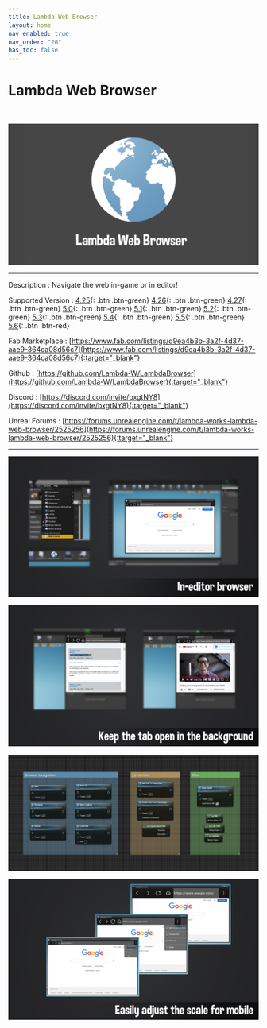 ```yaml
---
title: Lambda Web Browser
layout: home
nav_enabled: true
nav_order: "20"
has_toc: false
---
```

# Lambda Web Browser
<br>

![](assets/LambdaBrowser_Banner.png)

***

Description
:  Navigate the web in-game or in editor!

Supported Version
: <span class="fs-2">
[4.25](){: .btn .btn-green}
[4.26](){: .btn .btn-green}
[4.27](){: .btn .btn-green}
[5.0](){: .btn .btn-green}
[5.1](){: .btn .btn-green}
[5.2](){: .btn .btn-green}
[5.3](){: .btn .btn-green}
[5.4](){: .btn .btn-green}
[5.5](){: .btn .btn-green}
[5.6](){: .btn .btn-red}
</span>

Fab Marketplace
:  [https://www.fab.com/listings/d9ea4b3b-3a2f-4d37-aae9-364ca08d56c7](https://www.fab.com/listings/d9ea4b3b-3a2f-4d37-aae9-364ca08d56c7){:target="_blank"}

Github
: [https://github.com/Lambda-W/LambdaBrowser](https://github.com/Lambda-W/LambdaBrowser){:target="_blank"}

Discord
: [https://discord.com/invite/bxgtNY8](https://discord.com/invite/bxgtNY8){:target="_blank"}

Unreal Forums
: [https://forums.unrealengine.com/t/lambda-works-lambda-web-browser/2525256](https://forums.unrealengine.com/t/lambda-works-lambda-web-browser/2525256){:target="_blank"}

***

![](assets/lambdawebbrowser_screenshot_editortool.png)

![](assets/lambdawebbrowser_screenshot_editorbrowsing.png)

![](assets/lanmbdawebbrowser_screenshot_bp.png)



![](assets/lambdawebbrowser_screenshot_scaling.png)

